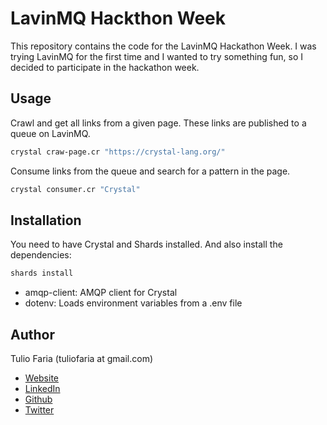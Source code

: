 # LavinMQ Hackthon Week

This repository contains the code for the LavinMQ Hackathon Week. I was trying LavinMQ for the first time and I wanted to try something fun, so I decided to participate in the hackathon week.

## Usage

Crawl and get all links from a given page. These links are published to a queue on LavinMQ.

```bash
crystal craw-page.cr "https://crystal-lang.org/"
```

Consume links from the queue and search for a pattern in the page.

```bash
crystal consumer.cr "Crystal"
```

## Installation

You need to have Crystal and Shards installed. And also install the dependencies:

```bash
shards install
```

- amqp-client: AMQP client for Crystal
- dotenv: Loads environment variables from a .env file

## Author

Tulio Faria (tuliofaria at gmail.com)

- [Website](https://tuliofaria.dev/)
- [LinkedIn](https://www.linkedin.com/in/tuliofaria/)
- [Github](https://github.com/tuliofaria)
- [Twitter](https://twitter.com/tuliofaria)

